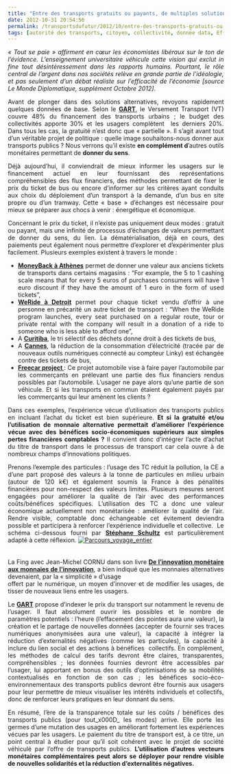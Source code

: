 ```yaml
---
title: "Entre des transports gratuits ou payants, de multiples solutions et un projet de société à construire"
date: 2012-10-31 20:54:56
permalink: /transportsdufutur/2012/10/entre-des-transports-gratuits-ou-payants-de-multiples-solutions-et-un-projet-de-societe-a-construire.html
tags: [autorité des transports, citoyen, collectivité, donnée data, Efficacité énergétique, emission, gouvernance, gratuit, monnaie complémentaire]
---
```


<p style="text-align: justify"><em>« Tout se paie » affirment en cœur les économistes libéraux sur le ton de l’évidence. L’enseignement universitaire véhicule cette vision qui exclut in fine tout désintéressement dans les rapports humains. Pourtant, le rôle central de l’argent dans nos sociétés relève en grande partie de l’idéologie, et pas seulement d’un débat réaliste sur l’efficacité de l’économie [source Le Monde Diplomatique, supplément Octobre 2012]</em>.</p> <p style="text-align: justify">Avant de plonger dans des solutions alternatives, revoyons rapidement quelques données de base. Selon le <strong><a href="http://www.gart.org/S-informer/Publications-du-GART/Avis-du-GART-sur-la-gratuite-dans-les-transports-publics" target="_blank">GART</a></strong>, le Versement Transport (VT) couvre 48% du financement des transports urbains ; le budget des collectivités apporte 30% et les usagers complètent  les derniers 20%. Dans tous les cas, la gratuité n’est donc que « partielle ». Il s’agit avant tout d’un véritable projet de politique : quelle image souhaitons-nous donner aux transports publics ? Nous verrons qu’il existe <strong>en complément d</strong>’autres outils monétaires permettant de <strong>donner du sens</strong>. </p>  <!--more-->   <p style="text-align: justify">Déjà aujourd’hui, il conviendrait de mieux informer les usagers sur le financement actuel en leur fournissant des représentations compréhensibles des flux financiers, des méthodes permettant de fixer le prix du ticket de bus ou encore d’informer sur les critères ayant conduits aux choix du déploiement d’un transport à la demande, d’un bus en site propre ou d’un tramway. Cette « base » d’échanges est nécessaire pour mieux se préparer aux chocs à venir : énergétique et économique.</p> <p style="text-align: justify">Concernant le prix du ticket, il n’existe pas uniquement deux modes : gratuit ou payant, mais une infinité de processus d’échanges de valeurs permettant de donner du sens, du lien. La dématérialisation, déjà en cours, des paiements peut également nous permettre d’explorer et d’expérimenter plus facilement. Plusieurs exemples existent à travers le monde : </p> <ul style="text-align: justify"> <li><strong><a href="http://www.athensnews.gr/portal/9/56927" target="_blank">MoneyBack à Athènes</a></strong> permet de donner une valeur aux anciens tickets de transports dans certains magasins : “For example, the 5 to 1 cashing scale means that for every 5 euros of purchases consumers will have 1 euro discount if they have the amount of 1 euro in the form of used tickets”,</li> <li><strong><a href="http://www.springwise.com/non-profit_social_cause/in-detroit-bus-ticket-purchased-donate-citizen/" target="_blank">WeRide à Detroit</a></strong> permet pour chaque ticket vendu d’offrir à une personne en précarité un autre ticket de transport : “When the WeRide program launches, every seat purchased on a regular route, tour or private rental with the company will result in a donation of a ride to someone who is less able to afford one”,</li> <li>A <strong><a href="http://users.swing.be/ecotopie/curitiba.html" target="_blank">Curitiba</a></strong>, le tri sélectif des déchets donne droit à des tickets de bus,</li> <li>A <strong><a href="http://www.latribune.fr/green-business/l-actualite/20110516trib000622567/un-projet-pilote-a-cannes-pour-gridpocket-et-sa-solution-de-gestion-energetique.html" target="_blank">Cannes</a></strong>, la réduction de la consommation d’électricité (tracée par de nouveaux outils numériques connecté au compteur Linky) est échangée contre des tickets de bus,</li> <li><strong><a href="http://blog.slate.fr/free-car-project/" target="_blank">Freecar project </a></strong>: Ce projet automobile vise à faire payer l’automobile par les commerçants en prélevant une partie des flux financiers rendus possibles par l’automobile. L’usager ne paye alors qu’une partie de son véhicule. Et si les transports en commun étaient également payés par les commerçants qui leur amènent les clients ?</li> </ul> <p style="text-align: justify">Dans ces exemples, l’expérience vécue d’utilisation des transports publics en incluant l’achat du ticket est bien supérieure. <strong>Et si la gratuité et/ou l’utilisation de monnaie alternative permettait d’améliorer l’expérience vécue avec des bénéfices socio-économiques supérieurs aux simples pertes financières comptables ?</strong> Il convient donc d’intégrer l’acte d’achat du titre de transport dans le processus de transport car cela ouvre à de nombreux champs d’innovations politiques. </p> <p style="text-align: justify">Prenons l’exemple des particules : l’usage des TC réduit la pollution, la CE a d’une part proposé des valeurs à la tonne de particules en milieu urbain (autour de 120 k€) et également soumis la France à des pénalités financières pour non-respect des valeurs limites. Plusieurs mesures seront engagées pour améliorer la qualité de l’air avec des performances coûts/bénéfices spécifiques. L’utilisation des TC a donc une valeur économique actuellement non monétarisée : améliorer la qualité de l’air. Rendre visible, comptable donc échangeable cet évitement deviendra possible et participera à renforcer l’expérience individuelle et collective.  Le schéma ci-dessous fourni par <strong><a href="http://www.linkedin.com/pub/stephane-schultz/14/52a/899" target="_blank">Stéphane Schultz</a></strong> est particulièrement adapté à cette réflexion. <a class="asset-img-link" href="https://gabrielplassat.github.io/transportsdufutur/wp-content/uploads/sites/6/old/6a0120a66d2ad4970b017d3d26e609970c-800wi.jpg" rel="lightbox"><img alt="Parcours_voyage_entier" class="asset  asset-image at-xid-6a0120a66d2ad4970b017d3d26e609970c" src="/wp-content/uploads/sites/6/old/6a0120a66d2ad4970b017d3d26e609970c-500wi.jpg" style="margin-right: auto;margin-left: auto" title="Parcours_voyage_entier" /></a><br /><br /> <br />La Fing avec Jean-Michel CORNU dans son livre <strong><a href="http://www.amazon.fr/linnovation-monetaire-aux-monnaies/dp/2916571485/internetnet-21" target="_blank">De l’innovation monétaire aux monnaies de l’innovation</a></strong>, a bien indiqué que les monnaies alternatives devenaient, par la « simplicité » d’usage<br />offert par le numérique, un moyen d’innover et de modifier les usages, de tisser de nouveaux liens entre les usagers.</p> <p style="text-align: justify">Le <strong><a href="http://www.gart.org/S-informer/Publications-du-GART/Avis-du-GART-sur-la-gratuite-dans-les-transports-publics" target="_blank">GART</a></strong> propose d’indexer le prix du transport sur notamment le revenu de l’usager. Il faut absolument ouvrir les possibles et le nombre de paramètres potentiels : l’heure (l’effacement des pointes aura une valeur), la création et le partage de nouvelles données (accepter de fournir ses traces numériques anonymisées aura une valeur), la capacité à intégrer la réduction d’externalités négatives (comme les particules), la capacité à inclure du lien social et des actions à bénéfices  collectifs. En complément, les méthodes de calcul des tarifs devront être claires, transparentes, compréhensibles ; les données fournies devront être accessibles par l’usager, lui apportant en bonus des outils d’optimisations de sa mobilités contextualisés en fonction de son cas ; les bénéfices socio-éco-environnementaux des transports publics devront être fournis aux usagers pour leur permettre de mieux visualiser les intérêts individuels et collectifs, donc de renforcer leurs pratiques en leur donnant du sens.</p> <p style="text-align: justify">En résumé, l’ère de la transparence totale sur les coûts / bénéfices des transports publics (pour tout_x000D_
 les modes) arrive. Elle porte les germes d’une mutation des usages en améliorant fortement les expériences vécues par les usagers. Le paiement du titre de transport est, à ce titre, un point central à étudier pour qu’il soit cohérent avec le projet de société véhiculé par l’offre de transports publics. <strong>L’utilisation d’autres vecteurs monétaires complémentaires peut alors se déployer pour rendre visible de nouvelles solidarités et la réduction d’externalités négatives.</strong> </p>
